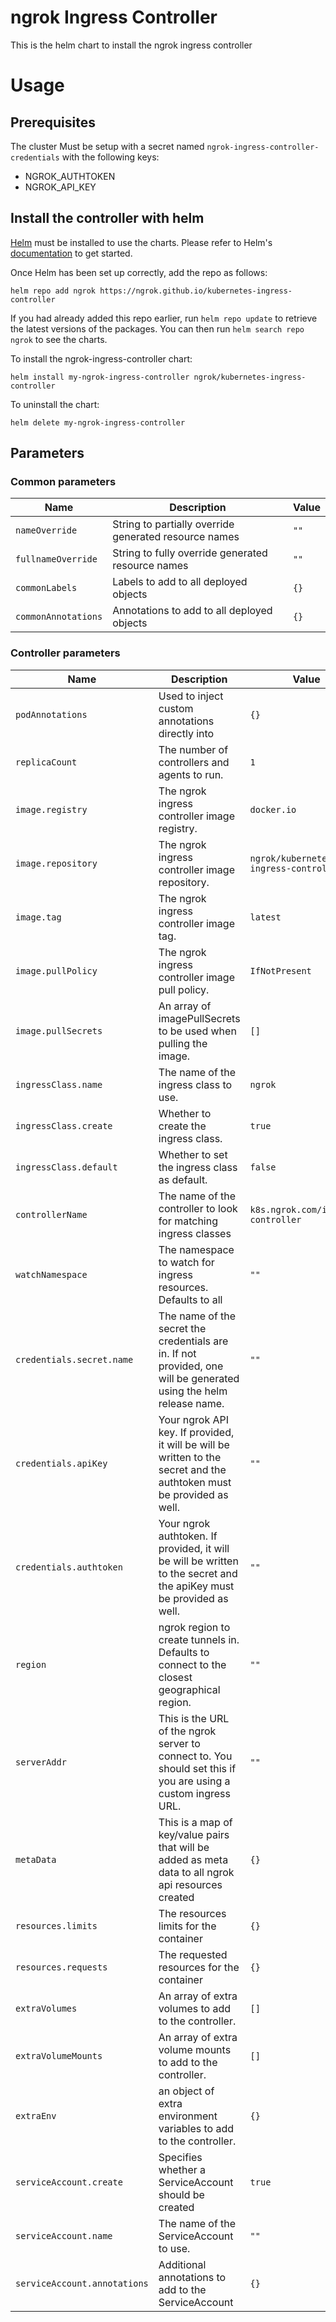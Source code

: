 # ngrok Ingress Controller

This is the helm chart to install the ngrok ingress controller

# Usage

## Prerequisites

The cluster Must be setup with a secret named `ngrok-ingress-controller-credentials` with the following keys:
* NGROK_AUTHTOKEN
* NGROK_API_KEY

## Install the controller with helm

[Helm](https://helm.sh) must be installed to use the charts.  Please refer to
Helm's [documentation](https://helm.sh/docs) to get started.

Once Helm has been set up correctly, add the repo as follows:

`helm repo add ngrok https://ngrok.github.io/kubernetes-ingress-controller`

If you had already added this repo earlier, run `helm repo update` to retrieve
the latest versions of the packages.  You can then run `helm search repo ngrok` to see the charts.

To install the ngrok-ingress-controller chart:

`helm install my-ngrok-ingress-controller ngrok/kubernetes-ingress-controller`

To uninstall the chart:

`helm delete my-ngrok-ingress-controller`

<!-- Parameters are auto generated via @bitnami/readme-generator-for-helm -->
## Parameters

### Common parameters

| Name                | Description                                           | Value |
| ------------------- | ----------------------------------------------------- | ----- |
| `nameOverride`      | String to partially override generated resource names | `""`  |
| `fullnameOverride`  | String to fully override generated resource names     | `""`  |
| `commonLabels`      | Labels to add to all deployed objects                 | `{}`  |
| `commonAnnotations` | Annotations to add to all deployed objects            | `{}`  |


### Controller parameters

| Name                         | Description                                                                                                           | Value                                 |
| ---------------------------- | --------------------------------------------------------------------------------------------------------------------- | ------------------------------------- |
| `podAnnotations`             | Used to inject custom annotations directly into                                                                       | `{}`                                  |
| `replicaCount`               | The number of controllers and agents to run.                                                                          | `1`                                   |
| `image.registry`             | The ngrok ingress controller image registry.                                                                          | `docker.io`                           |
| `image.repository`           | The ngrok ingress controller image repository.                                                                        | `ngrok/kubernetes-ingress-controller` |
| `image.tag`                  | The ngrok ingress controller image tag.                                                                               | `latest`                              |
| `image.pullPolicy`           | The ngrok ingress controller image pull policy.                                                                       | `IfNotPresent`                        |
| `image.pullSecrets`          | An array of imagePullSecrets to be used when pulling the image.                                                       | `[]`                                  |
| `ingressClass.name`          | The name of the ingress class to use.                                                                                 | `ngrok`                               |
| `ingressClass.create`        | Whether to create the ingress class.                                                                                  | `true`                                |
| `ingressClass.default`       | Whether to set the ingress class as default.                                                                          | `false`                               |
| `controllerName`             | The name of the controller to look for matching ingress classes                                                       | `k8s.ngrok.com/ingress-controller`    |
| `watchNamespace`             | The namespace to watch for ingress resources. Defaults to all                                                         | `""`                                  |
| `credentials.secret.name`    | The name of the secret the credentials are in. If not provided, one will be generated using the helm release name.    | `""`                                  |
| `credentials.apiKey`         | Your ngrok API key. If provided, it will be will be written to the secret and the authtoken must be provided as well. | `""`                                  |
| `credentials.authtoken`      | Your ngrok authtoken. If provided, it will be will be written to the secret and the apiKey must be provided as well.  | `""`                                  |
| `region`                     | ngrok region to create tunnels in. Defaults to connect to the closest geographical region.                            | `""`                                  |
| `serverAddr`                 | This is the URL of the ngrok server to connect to. You should set this if you are using a custom ingress URL.         | `""`                                  |
| `metaData`                   | This is a map of key/value pairs that will be added as meta data to all ngrok api resources created                   | `{}`                                  |
| `resources.limits`           | The resources limits for the container                                                                                | `{}`                                  |
| `resources.requests`         | The requested resources for the container                                                                             | `{}`                                  |
| `extraVolumes`               | An array of extra volumes to add to the controller.                                                                   | `[]`                                  |
| `extraVolumeMounts`          | An array of extra volume mounts to add to the controller.                                                             | `[]`                                  |
| `extraEnv`                   | an object of extra environment variables to add to the controller.                                                    | `{}`                                  |
| `serviceAccount.create`      | Specifies whether a ServiceAccount should be created                                                                  | `true`                                |
| `serviceAccount.name`        | The name of the ServiceAccount to use.                                                                                | `""`                                  |
| `serviceAccount.annotations` | Additional annotations to add to the ServiceAccount                                                                   | `{}`                                  |

